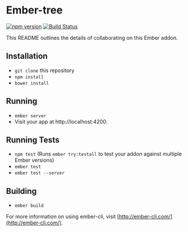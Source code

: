 # Ember-tree
[![npm version](https://badge.fury.io/js/ember-tree.svg)](https://badge.fury.io/js/ember-tree)
[![Build Status](https://travis-ci.org/kellyselden/ember-tree.svg?branch=master)](https://travis-ci.org/kellyselden/ember-tree)

This README outlines the details of collaborating on this Ember addon.

## Installation

* `git clone` this repository
* `npm install`
* `bower install`

## Running

* `ember server`
* Visit your app at http://localhost:4200.

## Running Tests

* `npm test` (Runs `ember try:testall` to test your addon against multiple Ember versions)
* `ember test`
* `ember test --server`

## Building

* `ember build`

For more information on using ember-cli, visit [http://ember-cli.com/](http://ember-cli.com/).
